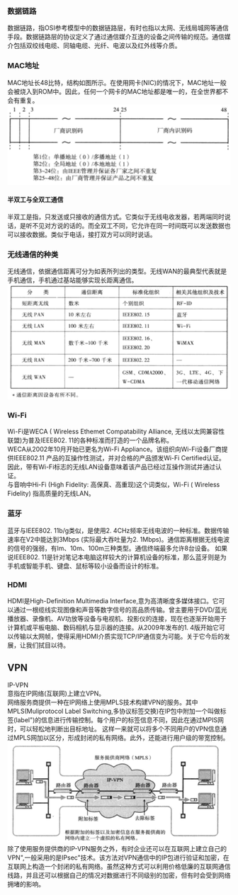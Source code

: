 ### 数据链路
数据链路，指OSI参考模型中的数据链路层，有时也指以太网、无线局城网等通信手段。数据链路层的协议定义了通过通信媒介互连的设备之间传输的规范。通信媒介包括双绞线电缆、同轴电缆、光纤、电波以及红外线等介质。
  </br>
### MAC地址
MAC地址长48比特，结构如图所示。在使用网卡(NIC)的情况下，MAC地址一般会被烧入到ROM中。因此，任何一个网卡的MAC地址都是唯一的，在全世界都不会有重复。
</br>
![3.2](https://github.com/MilkyW/MyGreen/blob/bian2/学习笔记/pic/mac.png)
</br>
#### 半双工与全双工通信
半双工是指，只发送或只接收的通信方式。它类似于无线电收发器，若两端同时说话，是听不见对方说的话的。而全双工不同，它允许在同一时间既可以发送数据也可以接收数据。类似于电话，接打双方可以同时说话。
</br>

### 无线通信的种类
无线通信，依据通信距离可分为如表所列出的类型。无线WAN的最典型代表就是手机通信，手机通过基站能够实现长距离通信。
</br>
![3.4](https://github.com/MilkyW/MyGreen/blob/bian2/学习笔记/pic/无线通信.png)
</br>
### Wi-Fi
Wi-Fi是WECA ( Wireless Ethemet Compatability Alliance, 无线以太网兼容性联盟)为普及IEEE802.  11的各种标准而打造的一个品牌名称。</br>
WECA从2002年10月开始已更名为Wi-Fi Appliance。该组织向Wi-Fi设备厂商提供IEEE802.11 产品的互操作性测试，并对合格的产品颁发Wi-Fi Certified认证。因此，带有Wi-Fi标志的无线LAN设备意味着该产品已经过互操作测试并通过认证。</br>
与音响中Hi-Fi (High Fidelity: 高保真、高重现)这个词类似，Wi-Fi ( Wireless Fidelity) 指高质量的无线LAN。
</br>
### 蓝牙
蓝牙与IEEE802. 11b/g类似，是使用2. 4CHz频率无线电波的一种标准。数据传输速率在V2中能达到3Mbps (实际最大吞吐量为2. 1Mbps)。通信距离根据无线电波的信号的强弱，有lm、10m、100m三种类型。通信终端最多允许8台设备。
如果说IEEE802. 11是针对笔记本电脑这样较大的计算机设备的标准，那么蓝牙则是为手机或智能手机、键盘、鼠标等较小设备而设计的标准。
</br>
### HDMI
HDMI是High-Definition Multimedia Interface,意为高清晰度多媒体接口。它可以通过一根缆线实现图像和声音等数字信号的高品质传输。曾主要用于DVD/蓝光播放器、录像机、AV功放等设备与电视机、投影仪的连接，现在也逐渐开始用于计算机或平板电脑、数码相机与显示器的连接。从2009年发布的1. 4版开始它可以传输以太网帧，使得采用HDMI介质实现TCP/IP通信变为可能。关于它今后的发展，让我们拭目以待。
</br>
## VPN
IP-VPN</br>
意指在IP网络(互联网)上建立VPN。
</br>
网络服务商提供一种在IP网络上使用MPLS技术构建VPN的服务。其中MPLS(Muliprotocol Label Switching,多协议标签交换)在IP包中附加一个叫做标签(label")的信息进行传输控制。每个用户的标签信息不同，因此在通过MPIS网时，可以轻松地判断出目标地址。  这样一来就可以将多个不同用户的VPN信息通过MPLS网加以区分，形成封闭的私有网络。此外，还能进行用户级的带宽控制。
</br>
![3.7](https://github.com/MilkyW/MyGreen/blob/bian2/学习笔记/pic/vpn.png)
</br>
 除了使用服务提供商的IP-VPN服务之外，有时企业还可以在互联网上建立自己的VPN",一般采用的是IPsec"技术。该方法对VPN通信中的IP包进行验证和加密，在互联网上构造一个封闭的私有网络。虽然这种方式可以利用价格低廉的互联网通信线路，并且还可以根据自己的情况对数据进行不同级别的加密，但有时会受到网络拥堵的影响。
</br>
</br>
</br>
</br>
